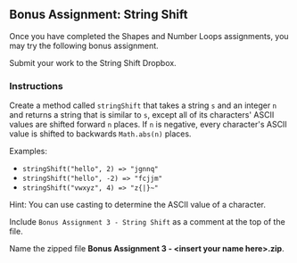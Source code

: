 ## Bonus Assignment: String Shift

Once you have completed the Shapes and Number Loops assignments, you may try the following bonus assignment.

Submit your work to the String Shift Dropbox.

### Instructions
 
Create a method called `stringShift` that takes a string `s` and an integer `n` and returns a string that is similar to `s`, except all of its characters' ASCII values are shifted forward `n` places. If `n` is negative, every character's ASCII value is shifted to backwards `Math.abs(n)` places.

Examples:
* `stringShift("hello", 2) => "jgnnq"`
* `stringShift("hello", -2) => "fcjjm"`
* `stringShift("vwxyz", 4) => "z{|}~"`

Hint: You can use casting to determine the ASCII value of a character.

Include `Bonus Assignment 3 - String Shift` as a comment at the top of the file. 

Name the zipped file **Bonus Assignment 3 - \<insert your name here>.zip**.
